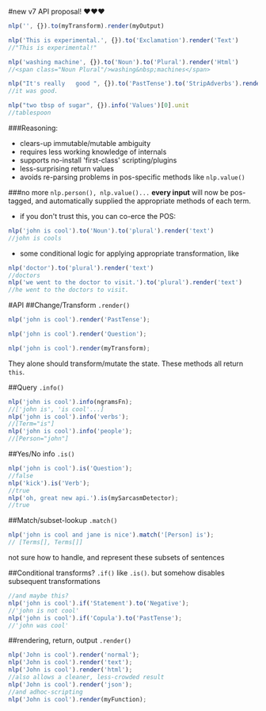 #new v7 API proposal! :heart::heart::heart:
```javascript
nlp('', {}).to(myTransform).render(myOutput)

nlp('This is experimental.', {}).to('Exclamation').render('Text')
//"This is experimental!"

nlp('washing machine', {}).to('Noun').to('Plural').render('Html')
//<span class="Noun Plural"/>washing&nbsp;machines</span>

nlp("It's really   good ", {}).to('PastTense').to('StripAdverbs').render('Normalized')
//it was good.

nlp("two tbsp of sugar", {}).info('Values')[0].unit
//tablespoon
```

###Reasoning:
* clears-up immutable/mutable ambiguity
* requires less working knowledge of internals
* supports no-install 'first-class' scripting/plugins
* less-surprising return values
* avoids re-parsing problems in pos-specific methods like `nlp.value()`

###no more `nlp.person(), nlp.value()...`
**every input** will now be pos-tagged, and automatically supplied the appropriate methods of each term.
* if you don't trust this, you can co-erce the POS:
```javascript
nlp('john is cool').to('Noun').to('plural').render('text')
//john is cools
```
* some conditional logic for applying appropriate transformation, like
```javascript
nlp('doctor').to('plural').render('text')
//doctors
nlp('we went to the doctor to visit.').to('plural').render('text')
//he went to the doctors to visit.
```

#API
##Change/Transform `.render()`
```javascript
nlp('john is cool').render('PastTense');

nlp('john is cool').render('Question');

nlp('john is cool').render(myTransform);
```
They alone should transform/mutate the state. These methods all return `this`.

##Query `.info()`
```javascript
nlp('john is cool').info(ngramsFn);
//['john is', 'is cool'...]
nlp('john is cool').info('verbs');
//[Term="is"]
nlp('john is cool').info('people');
//[Person="john"]
```
##Yes/No info `.is()`
```javascript
nlp('john is cool').is('Question');
//false
nlp('kick').is('Verb');
//true
nlp('oh, great new api.').is(mySarcasmDetector);
//true
```


##Match/subset-lookup `.match()`
```javascript
nlp('john is cool and jane is nice').match('[Person] is');
// [Terms[], Terms[]]
```
not sure how to handle, and represent these subsets of sentences


##Conditional transforms? `.if()`
like `.is()`. but somehow disables subsequent transformations
```javascript
//and maybe this?
nlp('john is cool').if('Statement').to('Negative');
//'john is not cool'
nlp('john is cool').if('Copula').to('PastTense');
//'john was cool'
```

##rendering, return, output `.render()`
```javascript
nlp('John is cool').render('normal');
nlp('John is cool').render('text');
nlp('John is cool').render('html');
//also allows a cleaner, less-crowded result
nlp('John is cool').render('json');
//and adhoc-scripting
nlp('John is cool').render(myFunction);
```
